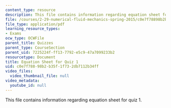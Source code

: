 ```yaml
---
content_type: resource
description: This file contains information regarding equation sheet for quiz 1.
file: /courses/2-29-numerical-fluid-mechanics-spring-2015/c0e7f78898b2b35f1f732db7112b34ff_MIT2_29S15_Quiz1_eqn_sheet.pdf
file_type: application/pdf
learning_resource_types:
- Exams
ocw_type: OCWFile
parent_title: Quizzes
parent_type: CourseSection
parent_uid: 7225224f-ff13-7792-e5c9-47a7099233b2
resourcetype: Document
title: Equation Sheet for Quiz 1
uid: c0e7f788-98b2-b35f-1f73-2db7112b34ff
video_files:
  video_thumbnail_file: null
video_metadata:
  youtube_id: null
---
```

This file contains information regarding equation sheet for quiz 1.

